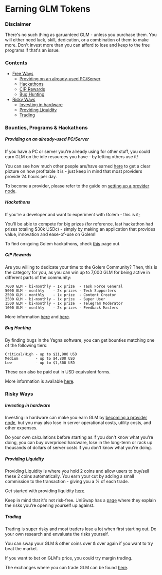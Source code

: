 # Earning GLM Tokens

### Disclaimer
There's no such thing as garuanteed GLM - unless you purchase them. You will either need luck, skill, dedication, or a combination of them to make more. Don't invest more than you can afford to lose and keep to the free programs if that's an issue.

### Contents

- [Free Ways](#bounties-programs-hackathons)
  - [Providing on an already-used PC/Server](#providing-on-an-already-used-pcserver)
  - [Hackathons](#hackathons)
  - [CIP Rewards](#cip-rewards)
  - [Bug Hunting](#bug-hunting)
- [Risky Ways](#risky-ways)
  - [Investing in hardware](#investing-in-hardware)
  - [Providing Liquidity](#providing-liquidity)
  - [Trading](#trading)

### Bounties, Programs & Hackathons
##### Providing on an already-used PC/Server
If you have a PC or server you're already using for other stuff, you could earn GLM on the idle resources you have - by letting others use it!

You can see how much other people are/have earned [here](https://golemstats.com) to get a clear picture on how profitable it is - just keep in mind that most providers provide 24 hours per day.

To become a provider, please refer to the guide on [setting up a provider node](https://github.com/figurestudios/community-golem-docs/blob/main/providing/provider-faq.md#setting-up-a-provider-node).

##### Hackathons
If you're a developer and want to experiment with Golem - this is it;

You'll be able to compete for big prizes (for reference, last hackathon had prizes totaling $30k USDc) - simply by making an application that provides value, innovation and ease-of-use on Golem!

To find on-going Golem hackathons, check [this](https://gitcoin.co/golemfactory/bounties) page out.

##### CIP Rewards
Are you willing to dedicate your time to the Golem Community? Then, this is the category for you, as you can win up to 7,000 GLM for being active in different parts of the community:
```
7000 GLM - bi-monthly - 1x prize  - Task Force General
5000 GLM - monthly    - 2x prizes - Tech Supporters
2500 GLM - monthly    - 1x prize  - Content Creator
2500 GLM - bi-monthly - 1x prize  - Super User
1500 GLM - bi-monthly - 1x prize  - Telegram Moderator
1000 GLM - monthly    - 2x prizes - Feedback Masters
```
More information [here](https://blog.golemproject.net/community-incentives-program/) and [here](https://blog.golemproject.net/community-incentives-program-cip-december-update/).

##### Bug Hunting
By finding bugs in the Yagna software, you can get bounties matching one of the following tiers:
```
Critical/High - up to $11,900 USD
Medium        - up to $4,800 USD
Low           - up to $1,300 USD
``` 
These can also be paid out in USD equivalent forms.

More information is available [here](https://blog.golemproject.net/golem-bug-bounty-competition-yagna/).

### Risky Ways
##### Investing in hardware
Investing in hardware can make you earn GLM by [becoming a provider node](https://github.com/figurestudios/community-golem-docs/blob/main/providing/provider-faq.md#setting-up-a-provider-node), but you may also lose in server operational costs, utility costs, and other expenses. 

Do your own calculations before starting as if you don't know what you're doing, you can buy overpriced hardware, lose in the long-term or rack up thousands of dollars of server costs if you don't know what you're doing.

##### Providing Liquidity
Providing Liquidity is where you hold 2 coins and allow users to buy/sell these 2 coins automatically. You earn your cut by adding a small commission to the transaction - giving you a % of each trade.

Get started with providing liquidity [here](https://quickswap.exchange/#/pool).

Keep in mind that it's not risk-free. UniSwap has a [page](https://uniswap.org/docs/v2/advanced-topics/understanding-returns/) where they explain the risks you're opening yourself up against.

##### Trading
Trading is super risky and most traders lose a lot when first starting out. Do your own research and envaluate the risks yourself.

You can swap your GLM & other coins over & over again if you want to try beat the market.

If you want to bet on GLM's price, you could try margin trading.

The exchanges where you can trade GLM can be found [here](https://glm.golem.network/).


